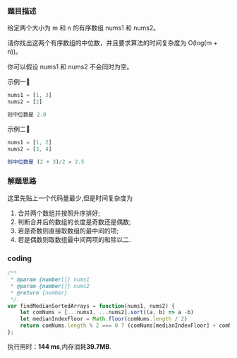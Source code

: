 ### 题目描述

给定两个大小为 m 和 n 的有序数组 nums1 和 nums2。

请你找出这两个有序数组的中位数，并且要求算法的时间复杂度为 O(log(m + n))。

你可以假设 nums1 和 nums2 不会同时为空。

示例一🌰

```javascript
nums1 = [1, 3]
nums2 = [2]

则中位数是 2.0
```

示例二🌰

```javascript
nums1 = [1, 2]
nums2 = [3, 4]

则中位数是 (2 + 3)/2 = 2.5
```

### 解题思路

这里先贴上一个代码量最少,但是时间复杂度为

1. 合并两个数组并按照升序排好;
2. 判断合并后的数组的长度是奇数还是偶数;
3. 若是奇数则直接取数组的最中间的项;
4. 若是偶数则取数组最中间两项的和除以二.

### coding

```javascript
/**
 * @param {number[]} nums1
 * @param {number[]} nums2
 * @return {number}
 */
var findMedianSortedArrays = function(nums1, nums2) {
    let comNums = [...nums1, ...nums2].sort((a, b) => a -b)
    let medianIndexFloor = Math.floor(comNums.length / 2)
    return comNums.length % 2 === 0 ? (comNums[medianIndexFloor] + comNums[medianIndexFloor - 1]) / 2 : comNums[medianIndexFloor]
};
```

执行用时：**144 ms**,内存消耗**39.7MB**.

